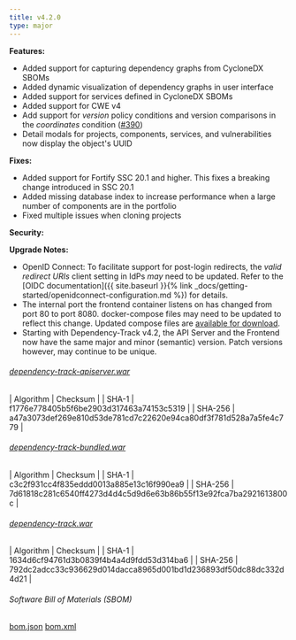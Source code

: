 ```yaml
---
title: v4.2.0
type: major
---
```


**Features:**
* Added support for capturing dependency graphs from CycloneDX SBOMs
* Added dynamic visualization of dependency graphs in user interface
* Added support for services defined in CycloneDX SBOMs  
* Added support for CWE v4
* Add support for *version* policy conditions and version comparisons in the *coordinates* condition ([#390](https://github.com/DependencyTrack/dependency-track/pull/930))
* Detail modals for projects, components, services, and vulnerabilities now display the object's UUID

**Fixes:**
* Added support for Fortify SSC 20.1 and higher. This fixes a breaking change introduced in SSC 20.1
* Added missing database index to increase performance when a large number of components are in the portfolio
* Fixed multiple issues when cloning projects

**Security:**

**Upgrade Notes:**
* OpenID Connect: To facilitate support for post-login redirects, the *valid redirect URIs* client setting in IdPs *may* need to be updated. Refer to the [OIDC documentation]({{ site.baseurl }}{% link _docs/getting-started/openidconnect-configuration.md %}) for details.
* The internal port the frontend container listens on has changed from port 80 to port 8080. docker-compose files may need to be updated to reflect this change. Updated compose files are [available for download](https://dependencytrack.org/docker-compose.yml).
* Starting with Dependency-Track v4.2, the API Server and the Frontend now have the same major and minor (semantic) version. Patch versions however, may continue to be unique.

###### [dependency-track-apiserver.war](https://github.com/DependencyTrack/dependency-track/releases/download/4.2.0/dependency-track-apiserver.war)

| Algorithm | Checksum |
| SHA-1     | f1776e778405b5f6be2903d317463a74153c5319 |
| SHA-256   | a47a3073def269e810d53de781cd7c22620e94ca80df3f781d528a7a5fe4c779 |

###### [dependency-track-bundled.war](https://github.com/DependencyTrack/dependency-track/releases/download/4.2.0/dependency-track-bundled.war)

| Algorithm | Checksum |
| SHA-1     | c3c2f931cc4f835eddd0013a885e13c16f990ea9 |
| SHA-256   | 7d61818c281c6540ff4273d4d4c5d9d6e63b86b55f13e92fca7ba2921613800c |

###### [dependency-track.war](https://github.com/DependencyTrack/dependency-track/releases/download/4.2.0/dependency-track.war)

| Algorithm | Checksum |
| SHA-1     | 1634d6cf94761d3b0839f4b4a4d9fdd53d314ba6 |
| SHA-256   | 792dc2adcc33c936629d014dacca8965d001bd1d236893df50dc88dc332d4d21 |

###### Software Bill of Materials (SBOM) ######

[bom.json](https://github.com/DependencyTrack/dependency-track/releases/download/4.2.0/bom.json)
[bom.xml](https://github.com/DependencyTrack/dependency-track/releases/download/4.2.0/bom.xml)
